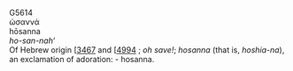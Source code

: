<body>
  <p>G5614<br>  ὡσαννά  <br> hōsanna  <br><i>ho-san-nah‘ </i><br>Of Hebrew origin [<a href="h3467.htm">3467</a>  and [<a href="h4994.htm">4994</a> ; <i>oh</i> <i>save!</i>; <i>hosanna</i> (that is, <i>hoshia-na</i>), an exclamation of adoration: - hosanna.<br></p>
 </body>